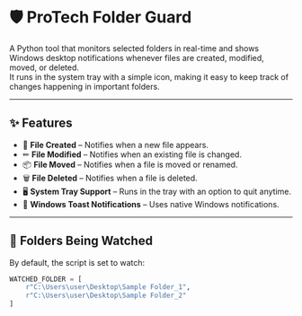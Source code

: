 # 🛡️ ProTech Folder Guard

A Python tool that monitors selected folders in real-time and shows Windows desktop notifications whenever files are created, modified, moved, or deleted.  
It runs in the system tray with a simple icon, making it easy to keep track of changes happening in important folders.

---

## ✨ Features
- 📄 **File Created** – Notifies when a new file appears.  
- ✏ **File Modified** – Notifies when an existing file is changed.  
- 📦 **File Moved** – Notifies when a file is moved or renamed.  
- 🗑 **File Deleted** – Notifies when a file is deleted.  
- 🖥 **System Tray Support** – Runs in the tray with an option to quit anytime.  
- 🔔 **Windows Toast Notifications** – Uses native Windows notifications.

---

## 📂 Folders Being Watched
By default, the script is set to watch:
```python
WATCHED_FOLDER = [
    r"C:\Users\user\Desktop\Sample Folder_1",
    r"C:\Users\user\Desktop\Sample Folder_2"
]
